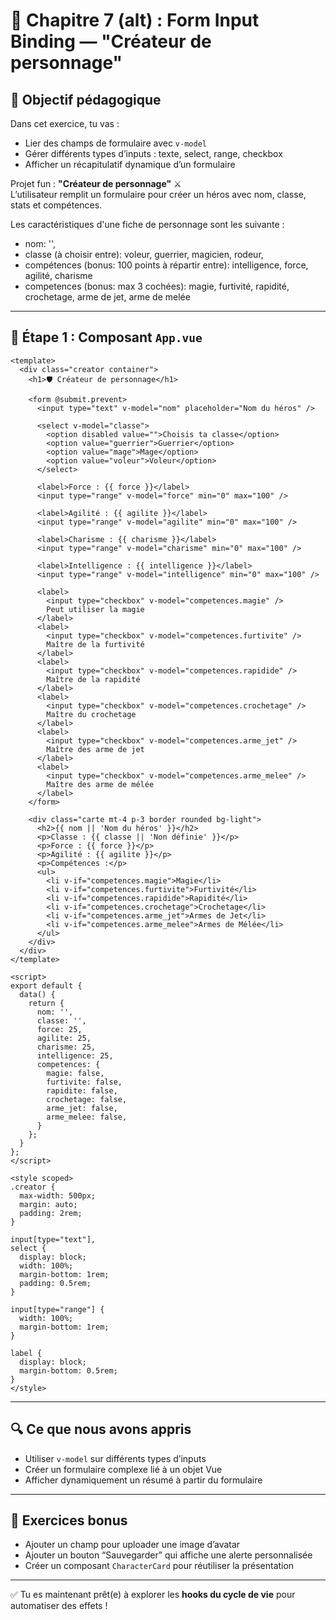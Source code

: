 
# 🧪 Chapitre 7 (alt) : Form Input Binding — "Créateur de personnage"

## 🎯 Objectif pédagogique

Dans cet exercice, tu vas :

- Lier des champs de formulaire avec `v-model`
- Gérer différents types d’inputs : texte, select, range, checkbox
- Afficher un récapitulatif dynamique d’un formulaire

Projet fun : **"Créateur de personnage"** ⚔️  
L’utilisateur remplit un formulaire pour créer un héros avec nom, classe, stats et compétences.

Les caractéristiques d'une fiche de personnage sont les suivante :

- nom: '',
- classe (à choisir entre): voleur, guerrier, magicien, rodeur,
- compétences (bonus: 100 points à répartir entre): intelligence, force, agilité, charisme
- competences (bonus: max 3 cochées): magie, furtivité, rapidité, crochetage, arme de jet, arme de melée

---

## 🧱 Étape 1 : Composant `App.vue`

```vue
<template>
  <div class="creator container">
    <h1>🛡️ Créateur de personnage</h1>

    <form @submit.prevent>
      <input type="text" v-model="nom" placeholder="Nom du héros" />

      <select v-model="classe">
        <option disabled value="">Choisis ta classe</option>
        <option value="guerrier">Guerrier</option>
        <option value="mage">Mage</option>
        <option value="voleur">Voleur</option>
      </select>

      <label>Force : {{ force }}</label>
      <input type="range" v-model="force" min="0" max="100" />

      <label>Agilité : {{ agilite }}</label>
      <input type="range" v-model="agilite" min="0" max="100" />
      
      <label>Charisme : {{ charisme }}</label>
      <input type="range" v-model="charisme" min="0" max="100" />
      
      <label>Intelligence : {{ intelligence }}</label>
      <input type="range" v-model="intelligence" min="0" max="100" />

      <label>
        <input type="checkbox" v-model="competences.magie" />
        Peut utiliser la magie
      </label>
      <label>
        <input type="checkbox" v-model="competences.furtivite" />
        Maître de la furtivité
      </label>
      <label>
        <input type="checkbox" v-model="competences.rapidide" />
        Maître de la rapidité
      </label>
      <label>
        <input type="checkbox" v-model="competences.crochetage" />
        Maître du crochetage
      </label>
      <label>
        <input type="checkbox" v-model="competences.arme_jet" />
        Maître des arme de jet
      </label>
      <label>
        <input type="checkbox" v-model="competences.arme_melee" />
        Maître des arme de mélée
      </label>
    </form>

    <div class="carte mt-4 p-3 border rounded bg-light">
      <h2>{{ nom || 'Nom du héros' }}</h2>
      <p>Classe : {{ classe || 'Non définie' }}</p>
      <p>Force : {{ force }}</p>
      <p>Agilité : {{ agilite }}</p>
      <p>Compétences :</p>
      <ul>
        <li v-if="competences.magie">Magie</li>
        <li v-if="competences.furtivite">Furtivité</li>
        <li v-if="competences.rapidide">Rapidité</li>
        <li v-if="competences.crochetage">Crochetage</li>
        <li v-if="competences.arme_jet">Armes de Jet</li>
        <li v-if="competences.arme_melee">Armes de Mélée</li>
      </ul>
    </div>
  </div>
</template>

<script>
export default {
  data() {
    return {
      nom: '',
      classe: '',
      force: 25,
      agilite: 25,
      charisme: 25,
      intelligence: 25,
      competences: {
        magie: false,
        furtivite: false,
        rapidite: false,
        crochetage: false,
        arme_jet: false,
        arme_melee: false,
      }
    };
  }
};
</script>

<style scoped>
.creator {
  max-width: 500px;
  margin: auto;
  padding: 2rem;
}

input[type="text"],
select {
  display: block;
  width: 100%;
  margin-bottom: 1rem;
  padding: 0.5rem;
}

input[type="range"] {
  width: 100%;
  margin-bottom: 1rem;
}

label {
  display: block;
  margin-bottom: 0.5rem;
}
</style>
```

---

## 🔍 Ce que nous avons appris

- Utiliser `v-model` sur différents types d’inputs
- Créer un formulaire complexe lié à un objet Vue
- Afficher dynamiquement un résumé à partir du formulaire

---

## 🎯 Exercices bonus

- Ajouter un champ pour uploader une image d’avatar
- Ajouter un bouton “Sauvegarder” qui affiche une alerte personnalisée
- Créer un composant `CharacterCard` pour réutiliser la présentation

---

✅ Tu es maintenant prêt(e) à explorer les **hooks du cycle de vie** pour automatiser des effets !
